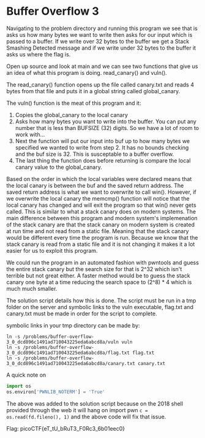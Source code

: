 # Buffer Overflow 3
Navigating to the problem directory and running this program we see that is asks us how many bytes we want to write then asks for our input which is passed to a buffer. If we write over 32 bytes to the buffer we get a Stack Smashing Detected message and if we write under 32 bytes to the buffer it asks us where the flag is.

Open up source and look at main and we can see two functions that give us an idea of what this program is doing. read_canary() and vuln().

The read_canary() function opens up the file called canary.txt and reads 4 bytes from that file and puts it in a global string called global_canary.

The vuln() function is the meat of this program and it:
1. Copies the global_canary to the local canary 
2. Asks how many bytes you want to write into the buffer. You can put any number that is less than BUFSIZE (32) digits. So we have a lot of room to work with...
3. Next the function will put our input into buf up to how many bytes we specified we wanted to write from step 2. It has no bounds checking and the buf size is 32. This is susceptable to a buffer overflow.
4. The last thing the function does before returning is compare the local canary value to the global_canary.

Based on the order in which the local variables were declared means that the local canary is between the buf and the saved return address. The saved return address is what we want to overwrite to call win(). However, if we overwrite the local canary the memcmp() function will notice that the local canary has changed and will exit the program so that win() never gets called. This is similar to what a stack canary does on modern systems. The main difference between this program and modern system's implemenation of the stack canary are that the stack canary on modern system is created at run time and not read from a static file. Meaning that the stack canary would be different every time the program is run. Because we know that the stack canary is read from a static file and it is not changing it makes it a lot easier for us to exploit this program.

We could run the program in an automated fashion with pwntools and guess the entire stack canary but the search size for that is 2^32 which isn't terrible but not great either. A faster method would be to guess the stack canary one byte at a time reducing the search space to (2^8) * 4 which is much much smaller.

The solution script details how this is done. 
The script must be run in a tmp folder on the server and symbolic links to the vuln executable, flag.txt and canary.txt must be made in order for the script to complete.

symbolic links in your tmp directory can be made by:
```
ln -s /problems/buffer-overflow-3_0_dcd896c1491ad710043225eda6abcd8a/vuln vuln
ln -s /problems/buffer-overflow-3_0_dcd896c1491ad710043225eda6abcd8a/flag.txt flag.txt
ln -s /problems/buffer-overflow-3_0_dcd896c1491ad710043225eda6abcd8a/canary.txt canary.txt
```

A quick note on
```Python
import os
os.environ['PWNLIB_NOTERM'] = 'True'
```
The above was added to the solution script because on the 2018 shell provided through the web it will hang on import pwn `c = os.read(fd.fileno(), 1)` and the above code will fix that issue.

Flag: picoCTF{eT_tU_bRuT3_F0Rc3_6b01eec0}

